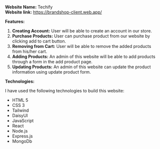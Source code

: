 **Website Name:** Techify <br>
**Website link:** https://brandshop-client.web.app/

**Features:**

1. **Creating Account:** User will be able to create an account in our store.
2. **Purchase Products:** User can purchase product from our website by clicking add to cart button.
3. **Removing from Cart:** User will be able to remove the added products from his/her cart.
4. **Adding Products:** An admin of this website will be able to add products through a form in the add product page.
5. **Updating Products:** An admin of this website can update the product information using update product form.

**Technologies:**

I have used the following technologies to build this website:
- HTML 5
- CSS 3
- Tailwind
- DaisyUI
- JavaScript
- React
- Node.js
- Express.js
- MongoDb

